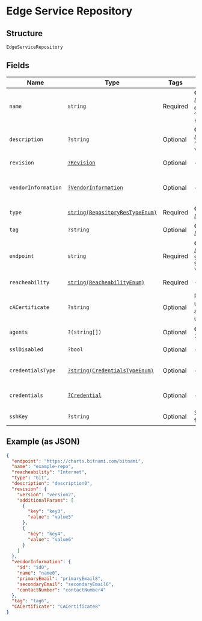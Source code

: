 
# Edge Service Repository

## Structure

`EdgeServiceRepository`

## Fields

| Name | Type | Tags | Description | Getter | Setter |
|  --- | --- | --- | --- | --- | --- |
| `name` | `string` | Required | **Constraints**: *Minimum Length*: `1`, *Maximum Length*: `64`, *Pattern*: `^[\w\d_\.\#\$\%\|^\&\*\@\!\-]{1,64}$` | getName(): string | setName(string name): void |
| `description` | `?string` | Optional | **Constraints**: *Maximum Length*: `250`, *Pattern*: `^[\w\d_\.\#\$\%\|^\&\*\@\!\-\s]{1,250}$` | getDescription(): ?string | setDescription(?string description): void |
| `revision` | [`?Revision`](../../doc/models/revision.md) | Optional | - | getRevision(): ?Revision | setRevision(?Revision revision): void |
| `vendorInformation` | [`?VendorInformation`](../../doc/models/vendor-information.md) | Optional | - | getVendorInformation(): ?VendorInformation | setVendorInformation(?VendorInformation vendorInformation): void |
| `type` | [`string(RepositoryResTypeEnum)`](../../doc/models/repository-res-type-enum.md) | Required | **Constraints**: *Maximum Length*: `20` | getType(): string | setType(string type): void |
| `tag` | `?string` | Optional | **Constraints**: *Maximum Length*: `50` | getTag(): ?string | setTag(?string tag): void |
| `endpoint` | `string` | Required | **Constraints**: *Maximum Length*: `50`, *Pattern*: `([a-z0-9-]+\:\/+)([^\/\s]+)([a-z0-9\-@\^=%&;\/~\+]*)[\?]?([^ \#\r\n]*)#?([^ \#\r\n]*)` | getEndpoint(): string | setEndpoint(string endpoint): void |
| `reacheability` | [`string(ReacheabilityEnum)`](../../doc/models/reacheability-enum.md) | Required | - | getReacheability(): string | setReacheability(string reacheability): void |
| `cACertificate` | `?string` | Optional | Required if your repository uses a private certificate authencation.Please provide ur CA certificat in PEM format. | getCACertificate(): ?string | setCACertificate(?string cACertificate): void |
| `agents` | `?(string[])` | Optional | **Constraints**: *Maximum Items*: `100` | getAgents(): ?array | setAgents(?array agents): void |
| `sslDisabled` | `?bool` | Optional | - | getSslDisabled(): ?bool | setSslDisabled(?bool sslDisabled): void |
| `credentialsType` | [`?string(CredentialsTypeEnum)`](../../doc/models/credentials-type-enum.md) | Optional | - | getCredentialsType(): ?string | setCredentialsType(?string credentialsType): void |
| `credentials` | [`?Credential`](../../doc/models/credential.md) | Optional | - | getCredentials(): ?Credential | setCredentials(?Credential credentials): void |
| `sshKey` | `?string` | Optional | SSH Private Key in PEM format. | getSshKey(): ?string | setSshKey(?string sshKey): void |

## Example (as JSON)

```json
{
  "endpoint": "https://charts.bitnami.com/bitnami",
  "name": "example-repo",
  "reacheability": "Internet",
  "type": "Git",
  "description": "description0",
  "revision": {
    "version": "version2",
    "additionalParams": [
      {
        "key": "key3",
        "value": "value5"
      },
      {
        "key": "key4",
        "value": "value6"
      }
    ]
  },
  "vendorInformation": {
    "id": "id0",
    "name": "name0",
    "primaryEmail": "primaryEmail8",
    "secondaryEmail": "secondaryEmail6",
    "contactNumber": "contactNumber4"
  },
  "tag": "tag6",
  "CACertificate": "CACertificate8"
}
```

